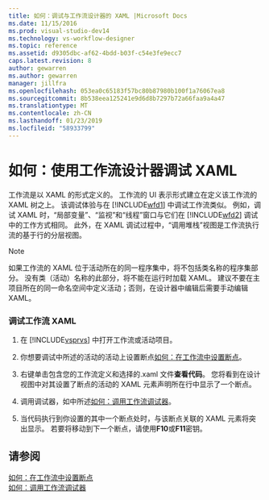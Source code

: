 ```yaml
---
title: 如何：调试与工作流设计器的 XAML |Microsoft Docs
ms.date: 11/15/2016
ms.prod: visual-studio-dev14
ms.technology: vs-workflow-designer
ms.topic: reference
ms.assetid: d9305dbc-af62-4bdd-b03f-c54e3fe9ecc7
caps.latest.revision: 8
author: gewarren
ms.author: gewarren
manager: jillfra
ms.openlocfilehash: 053ea0c65183f57bc80b87980b100f1a76067ea8
ms.sourcegitcommit: 8b538eea125241e9d6d8b7297b72a66faa9a4a47
ms.translationtype: MT
ms.contentlocale: zh-CN
ms.lasthandoff: 01/23/2019
ms.locfileid: "58933799"
---
```

# <a name="how-to-debug-xaml-with-the-workflow-designer"></a>如何：使用工作流设计器调试 XAML
工作流是以 XAML 的形式定义的。 工作流的 UI 表示形式建立在定义该工作流的 XAML 树之上。 该调试体验与在 [!INCLUDE[wfd1](../includes/wfd1-md.md)] 中调试工作流类似。 例如，调试 XAML 时，“局部变量”、“监视”和“线程”窗口与它们在 [!INCLUDE[wfd2](../includes/wfd2-md.md)] 调试中的工作方式相同。 此外，在 XAML 调试过程中，“调用堆栈”视图是工作流执行流的基于行的分层视图。  
  
> [!NOTE]
>  如果工作流的 XAML 位于活动所在的同一程序集中，将不包括类名称的程序集部分。 没有类（活动）名称的此部分，将不能在运行时加载 XAML。 建议不要在主项目所在的同一命名空间中定义活动；否则，在设计器中编辑后需要手动编辑 XAML。  
  
### <a name="to-debug-workflow-xaml"></a>调试工作流 XAML  
  
1.  在 [!INCLUDE[vsprvs](../includes/vsprvs-md.md)] 中打开工作流或活动项目。  
  
2.  你想要调试中所述的活动的活动上设置断点[如何：在工作流中设置断点](../workflow-designer/how-to-set-breakpoints-in-workflows.md)。  
  
3.  右键单击包含您的工作流定义和选择的.xaml 文件**查看代码**。 您将看到在设计视图中对其设置了断点的活动的 XAML 元素声明所在行中显示了一个断点。  
  
4.  调用调试器，如中所述[如何：调用工作流调试器](../workflow-designer/how-to-invoke-the-workflow-debugger.md)。  
  
5.  当代码执行到你设置的其中一个断点处时，与该断点关联的 XAML 元素将突出显示。 若要将移动到下一个断点，请使用**F10**或**F11**密钥。  
  
## <a name="see-also"></a>请参阅  
 [如何：在工作流中设置断点](../workflow-designer/how-to-set-breakpoints-in-workflows.md)   
 [如何：调用工作流调试器](../workflow-designer/how-to-invoke-the-workflow-debugger.md)